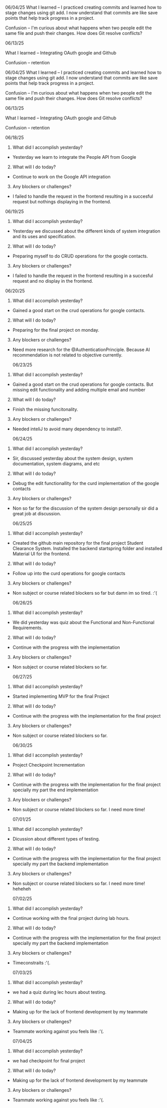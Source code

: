 06/04/25
What I learned –
I practiced creating commits and learned how to stage changes using git add. I now understand that commits are like save points that help track progress in a project.

Confusion –
I'm curious about what happens when two people edit the same file and push their changes. How does Git resolve conflicts?

06/13/25

What I learned –
Integrating OAuth google and Github

Confusion –
retention

06/04/25
What I learned –
I practiced creating commits and learned how to stage changes using git add. I now understand that commits are like save points that help track progress in a project.

Confusion –
I'm curious about what happens when two people edit the same file and push their changes. How does Git resolve conflicts?

06/13/25

What I learned –
Integrating OAuth google and Github

Confusion –
retention

06/18/25
1. What did I accomplish yesterday?
 - Yesterday we learn to integrate the People API from Google
2. What will I do today?
 - Continue to work on the Google API integration
3. Any blockers or challenges?
 - I failed to handle the request in the frontend resulting in a succesful request but nothings displaying in the frontend. 

 06/19/25
1. What did I accomplish yesterday?
 - Yesterday we discussed about the different kinds of system integration and its uses and specification.
2. What will I do today?
 - Preparing myself to do CRUD operations for the google contacts.
3. Any blockers or challenges?
 - I failed to handle the request in the frontend resulting in a succesful request and no display in the frontend. 

  06/20/25
1. What did I accomplish yesterday?
 - Gained a good start on the crud operations for google contacts.
2. What will I do today?
 - Preparing for the final project on monday.
3. Any blockers or challenges?
 - Need more research for the @AuthenticationPrinciple. Because AI recommendation is not related to objective currently. 

   06/23/25
1. What did I accomplish yesterday?
 - Gained a good start on the crud operations for google contacts. But missing edit functionality and adding multiple email and number
2. What will I do today?
 - Finish the missing funcitonality.
3. Any blockers or challenges?
 - Needed inteliJ to avoid many dependency to install?. 

   06/24/25
1. What did I accomplish yesterday?
 - Sir, discussed yesterday about the system design, system documentation, system diagrams, and etc 
2. What will I do today?
 - Debug the edit functionallity for the curd implementation of the google contacts
3. Any blockers or challenges?
 - Non so far for the discussion of the system design personally sir did a great job at discussion. 

   06/25/25
1. What did I accomplish yesterday?
 - Created the github main repository for the final project Student Clearance System. Installed the backend startspring folder and installed Material UI for the frontend. 
2. What will I do today?
 - Follow up into the curd operations for google contacts
3. Any blockers or challenges?
 - Non subject or course related blockers so far but damn im so tired. :'(

   06/26/25
1. What did I accomplish yesterday?
 - We did yesterday was quiz about the Functional and Non-Functional Requirements. 
2. What will I do today?
 - Continue with the progress with the implementation
3. Any blockers or challenges?
 - Non subject or course related blockers so far.

    06/27/25
1. What did I accomplish yesterday?
 - Started implementing MVP for the final Project 
2. What will I do today?
 - Continue with the progress with the implementation for the final project
3. Any blockers or challenges?
 - Non subject or course related blockers so far.

     06/30/25
1. What did I accomplish yesterday?
 - Project Checkpoint Incrementation 
2. What will I do today?
 - Continue with the progress with the implementation for the final project specially  my part the end implementation 
3. Any blockers or challenges?
 - Non subject or course related blockers so far. I need more time!

      07/01/25
1. What did I accomplish yesterday?
 - Dicussion about different types of testing.
2. What will I do today?
 - Continue with the progress with the implementation for the final project specially my part the backend implementation 
3. Any blockers or challenges?
 - Non subject or course related blockers so far. I need more time! heheheh

      07/02/25
1. What did I accomplish yesterday?
 - Continue working with the final project during lab hours.
2. What will I do today?
 - Continue with the progress with the implementation for the final project specially  my part the backend implementation 
3. Any blockers or challenges?
 - Timeconstraits :'(.

    07/03/25
1. What did I accomplish yesterday?
 - we had a quiz during lec hours about testing.
2. What will I do today?
 - Making up for the lack of frontend development by my teammate
3. Any blockers or challenges?
 - Teammate working against you feels like :'(.

     07/04/25
1. What did I accomplish yesterday?
 - we had checkpoint for final project
2. What will I do today?
 - Making up for the lack of frontend development by my teammate
3. Any blockers or challenges?
 - Teammate working against you feels like :'(.